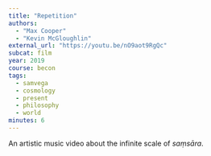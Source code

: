 ```yaml
---
title: "Repetition"
authors:
  - "Max Cooper"
  - "Kevin McGloughlin"
external_url: "https://youtu.be/nO9aot9RgQc"
subcat: film
year: 2019
course: becon
tags:
  - samvega
  - cosmology
  - present
  - philosophy
  - world
minutes: 6
---
```


An artistic music video about the infinite scale of *saṃsāra*.
